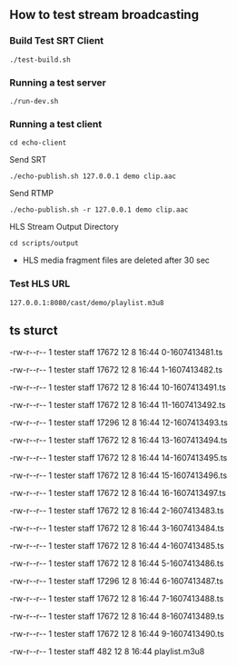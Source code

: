 ## How to test stream broadcasting

### Build Test SRT Client
```
./test-build.sh
```

### Running a test server
```
./run-dev.sh 
```

### Running a test client
```
cd echo-client
```

Send SRT
```
./echo-publish.sh 127.0.0.1 demo clip.aac 
```
Send RTMP
```
./echo-publish.sh -r 127.0.0.1 demo clip.aac 
```

HLS Stream Output Directory
```
cd scripts/output
```
* HLS media fragment files are deleted after 30 sec

### Test HLS URL
```
127.0.0.1:8080/cast/demo/playlist.m3u8
```


## ts sturct 
-rw-r--r--   1 tester staff  17672 12  8 16:44 0-1607413481.ts

-rw-r--r--   1 tester staff  17672 12  8 16:44 1-1607413482.ts

-rw-r--r--   1 tester staff  17672 12  8 16:44 10-1607413491.ts

-rw-r--r--   1 tester staff  17672 12  8 16:44 11-1607413492.ts

-rw-r--r--   1 tester staff  17296 12  8 16:44 12-1607413493.ts

-rw-r--r--   1 tester staff  17672 12  8 16:44 13-1607413494.ts

-rw-r--r--   1 tester staff  17672 12  8 16:44 14-1607413495.ts

-rw-r--r--   1 tester staff  17672 12  8 16:44 15-1607413496.ts

-rw-r--r--   1 tester staff  17672 12  8 16:44 16-1607413497.ts

-rw-r--r--   1 tester staff  17672 12  8 16:44 2-1607413483.ts

-rw-r--r--   1 tester staff  17672 12  8 16:44 3-1607413484.ts

-rw-r--r--   1 tester staff  17672 12  8 16:44 4-1607413485.ts

-rw-r--r--   1 tester staff  17672 12  8 16:44 5-1607413486.ts

-rw-r--r--   1 tester staff  17296 12  8 16:44 6-1607413487.ts

-rw-r--r--   1 tester staff  17672 12  8 16:44 7-1607413488.ts

-rw-r--r--   1 tester staff  17672 12  8 16:44 8-1607413489.ts

-rw-r--r--   1 tester staff  17672 12  8 16:44 9-1607413490.ts

-rw-r--r--   1 tester staff    482 12  8 16:44 playlist.m3u8
